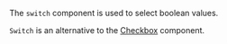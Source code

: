 The `switch` component is used to select boolean values.

`Switch` is an alternative to the [Checkbox](https://demo.jmix.io/ui-samples/sample/checkbox-simple) component.
